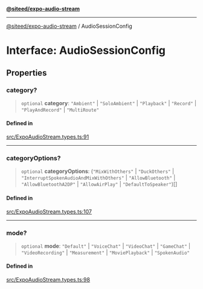 [**@siteed/expo-audio-stream**](../README.md)

***

[@siteed/expo-audio-stream](../README.md) / AudioSessionConfig

# Interface: AudioSessionConfig

## Properties

### category?

> `optional` **category**: `"Ambient"` \| `"SoloAmbient"` \| `"Playback"` \| `"Record"` \| `"PlayAndRecord"` \| `"MultiRoute"`

#### Defined in

[src/ExpoAudioStream.types.ts:91](https://github.com/deeeed/expo-audio-stream/blob/f331673c63a1455c43da58e2ce3d990dd3519dae/packages/expo-audio-stream/src/ExpoAudioStream.types.ts#L91)

***

### categoryOptions?

> `optional` **categoryOptions**: (`"MixWithOthers"` \| `"DuckOthers"` \| `"InterruptSpokenAudioAndMixWithOthers"` \| `"AllowBluetooth"` \| `"AllowBluetoothA2DP"` \| `"AllowAirPlay"` \| `"DefaultToSpeaker"`)[]

#### Defined in

[src/ExpoAudioStream.types.ts:107](https://github.com/deeeed/expo-audio-stream/blob/f331673c63a1455c43da58e2ce3d990dd3519dae/packages/expo-audio-stream/src/ExpoAudioStream.types.ts#L107)

***

### mode?

> `optional` **mode**: `"Default"` \| `"VoiceChat"` \| `"VideoChat"` \| `"GameChat"` \| `"VideoRecording"` \| `"Measurement"` \| `"MoviePlayback"` \| `"SpokenAudio"`

#### Defined in

[src/ExpoAudioStream.types.ts:98](https://github.com/deeeed/expo-audio-stream/blob/f331673c63a1455c43da58e2ce3d990dd3519dae/packages/expo-audio-stream/src/ExpoAudioStream.types.ts#L98)
